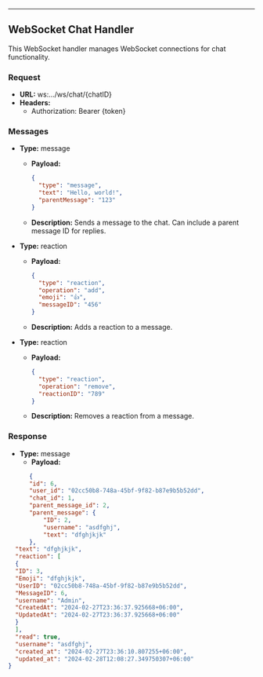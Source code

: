 
---

## WebSocket Chat Handler

This WebSocket handler manages WebSocket connections for chat functionality.

### Request

- **URL:** ws:.../ws/chat/{chatID}
- **Headers:**
    - Authorization: Bearer {token}

### Messages

- **Type:** message
    - **Payload:**
      ```json
      {
        "type": "message",
        "text": "Hello, world!",
        "parentMessage": "123"
      }
      ```
    - **Description:** Sends a message to the chat. Can include a parent message ID for replies.

- **Type:** reaction
    - **Payload:**
      ```json
      {
        "type": "reaction",
        "operation": "add",
        "emoji": "👍",
        "messageID": "456"
      }
      ```
    - **Description:** Adds a reaction to a message.

- **Type:** reaction
    - **Payload:**
      ```json
      {
        "type": "reaction",
        "operation": "remove",
        "reactionID": "789"
      }
      ```
    - **Description:** Removes a reaction from a message.

### Response

- **Type:** message
    - **Payload:**
```json
      {
      "id": 6,
      "user_id": "02cc50b8-748a-45bf-9f82-b87e9b5b52dd",
      "chat_id": 1,
      "parent_message_id": 2,
      "parent_message": {
          "ID": 2,
          "username": "asdfghj",
          "text": "dfghjkjk"
      },
  "text": "dfghjkjk",
  "reaction": [
  {
  "ID": 3,
  "Emoji": "dfghjkjk",
  "UserID": "02cc50b8-748a-45bf-9f82-b87e9b5b52dd",
  "MessageID": 6,
  "username": "Admin",
  "CreatedAt": "2024-02-27T23:36:37.925668+06:00",
  "UpdatedAt": "2024-02-27T23:36:37.925668+06:00"
  }
  ],
  "read": true,
  "username": "asdfghj",
  "created_at": "2024-02-27T23:36:10.807255+06:00",
  "updated_at": "2024-02-28T12:08:27.349750307+06:00"
}

 ```




